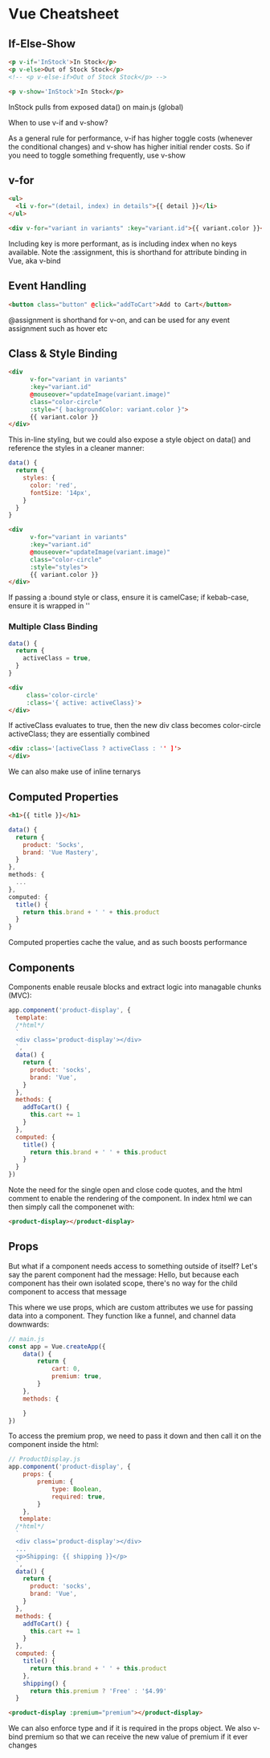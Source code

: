 # Vue Cheatsheet

## If-Else-Show

```html
<p v-if='InStock'>In Stock</p>
<p v-else>Out of Stock Stock</p>
<!-- <p v-else-if>Out of Stock Stock</p> -->

<p v-show='InStock'>In Stock</p>
```

InStock pulls from exposed data() on main.js (global)

When to use v-if and v-show? 

As a general rule for performance, v-if has higher toggle costs (whenever the conditional changes) and v-show has higher initial render costs. So if you need to toggle something frequently, use v-show

## v-for

```html
<ul>
  <li v-for="(detail, index) in details">{{ detail }}</li>
</ul>

<div v-for="variant in variants" :key="variant.id">{{ variant.color }}</div>
```

Including key is more performant, as is including index when no keys available. Note the :assignment, this is shorthand for attribute binding in Vue, aka v-bind

## Event Handling

```html
<button class="button" @click="addToCart">Add to Cart</button>
```

@assignment is shorthand for v-on, and can be used for any event assignment such as hover etc


## Class & Style Binding

```html
<div 
      v-for="variant in variants" 
      :key="variant.id" 
      @mouseover="updateImage(variant.image)" 
      class="color-circle"
      :style="{ backgroundColor: variant.color }">
      {{ variant.color }}
</div>
```

This in-line styling, but we could also expose a style object on data() and reference the styles in a cleaner manner:

```javascript
data() {
  return {
    styles: {
      color: 'red',
      fontSize: '14px',
    }
  }
}
```

```html
<div 
      v-for="variant in variants" 
      :key="variant.id" 
      @mouseover="updateImage(variant.image)" 
      class="color-circle"
      :style="styles">
      {{ variant.color }}
</div>
```

If passing a :bound style or class, ensure it is camelCase; if kebab-case, ensure it is wrapped in ''

### Multiple Class Binding

```javascript
data() {
  return {
    activeClass = true,
  }
}
```

```html
<div
     class='color-circle'
     :class='{ active: activeClass}'>
</div>
```

If activeClass evaluates to true, then the new div class becomes color-circle activeClass; they are essentially combined

```html
<div :class='[activeClass ? activeClass : '' ]'>
</div>
```

We can also make use of inline ternarys 

## Computed Properties

```html
<h1>{{ title }}</h1>
```

```javascript
data() {
  return {
    product: 'Socks',
    brand: 'Vue Mastery',
  }
},
methods: {
  ...
},
computed: {
  title() {
    return this.brand + ' ' + this.product
  }
}
```

Computed properties cache the value, and as such boosts performance

## Components

Components enable reusale blocks and extract logic into managable chunks (MVC):

```javascript
app.component('product-display', {
  template:
  /*html*/
  `
  <div class='product-display'></div>
  `,
  data() {
    return {
      product: 'socks',
      brand: 'Vue',
    }  
  },
  methods: {
    addToCart() {
      this.cart += 1
    }
  },
  computed: {
    title() {
      return this.brand + ' ' + this.product
    }
  }
})
```

Note the need for the single open and close code quotes, and the html comment to enable the rendering of the component. In index html we can then simply call the componenet with:

```html
<product-display></product-display>
```

## Props

But what if a component needs access to something outside of itself? Let's say the parent component had the message: Hello, but because each component has their own isolated scope, there's no way for the child component to access that message

This where we use props, which are custom attributes we use for passing data into a component. They function like a funnel, and channel data downwards:

```javascript
// main.js
const app = Vue.createApp({
    data() {
        return {
            cart: 0,
            premium: true,
        }
    },
    methods: {

    }
})
```

To access the premium prop, we need to pass it down and then call it on the component inside the html:

```javascript
// ProductDisplay.js
app.component('product-display', {
    props: {
        premium: {
            type: Boolean,
            required: true,
        }
    },
   template:
  /*html*/
  `
  <div class='product-display'></div>
  ...
  <p>Shipping: {{ shipping }}</p>
  `,
  data() {
    return {
      product: 'socks',
      brand: 'Vue',
    }  
  },
  methods: {
    addToCart() {
      this.cart += 1
    }
  },
  computed: {
    title() {
      return this.brand + ' ' + this.product
    }, 
    shipping() {
      return this.premium ? 'Free' : '$4.99'
  }
```

```html
<product-display :premium="premium"></product-display>
```

We can also enforce type and if it is required in the props object. We also v-bind premium so that we can receive the new value of premium if it ever changes
